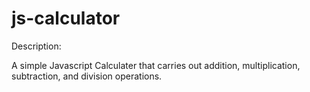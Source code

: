 # js-calculator
Description: 

A simple Javascript Calculater that carries out addition, multiplication, subtraction, and division operations.
